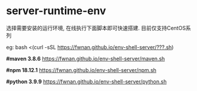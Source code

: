 # server-runtime-env
选择需要安装的运行环境, 在线执行下面脚本即可快速搭建. 目前仅支持CentOS系列

eg: bash <(curl -sSL https://fwnan.github.io/env-shell-server/???.sh)


**#maven 3.8.6**
https://fwnan.github.io/env-shell-server/maven.sh


**#npm  18.12.1**
https://fwnan.github.io/env-shell-server/npm.sh

**#python  3.9.9**
https://fwnan.github.io/env-shell-server/python.sh
